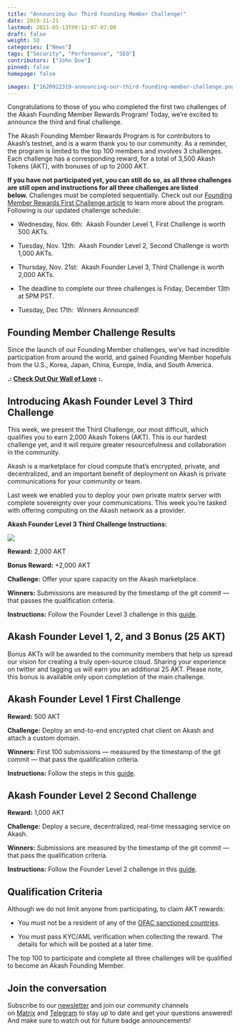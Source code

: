 ```yaml
---
title: "Announcing Our Third Founding Member Challenge!"
date: 2019-11-21
lastmod: 2021-05-13T09:12:07-07:00
draft: false
weight: 50
categories: ["News"]
tags: ["Security", "Performance", "SEO"]
contributors: ["John Doe"]
pinned: false
homepage: false

images: ["1620922319-announcing-our-third-founding-member-challenge.png"]
---
```

Congratulations to those of you who completed the first two challenges of the Akash Founding Member Rewards Program! Today, we’re excited to announce the third and final challenge.  
  
The Akash Founding Member Rewards Program is for contributors to Akash’s testnet, and is a warm thank you to our community. As a reminder, the program is limited to the top 100 members and involves 3 challenges. Each challenge has a corresponding reward, for a total of 3,500 Akash Tokens (AKT), with bonuses of up to 2000 AKT.    
  
**If you have not participated yet, you can still do so, as all three challenges are still open and instructions for all three challenges are listed below.** Challenges must be completed sequentially. Check out our [Founding Member Rewards First Challenge article](https://blog.akash.network/2019/11/06/become-an-akash-founding-member-and-earn-token-rewards/) to learn more about the program. Following is our updated challenge schedule:

*   Wednesday, Nov. 6th:  Akash Founder Level 1, First Challenge is worth 500 AKTs.
    
*   Tuesday, Nov. 12th:  Akash Founder Level 2, Second Challenge is worth 1,000 AKTs.
    
*   Thursday, Nov. 21st:  Akash Founder Level 3, Third Challenge is worth 2,000 AKTs.
    
*   The deadline to complete our three challenges is Friday, December 13th at 5PM PST.
    
*   Tuesday, Dec 17th:  Winners Announced!
    

**Founding Member Challenge Results**
-------------------------------------

Since the launch of our Founding Member challenges, we’ve had incredible participation from around the world, and gained Founding Member hopefuls from the U.S., Korea, Japan, China, Europe, India, and South America.

**.:** [**Check Out Our Wall of Love**](https://twitter.com/akashnet_/timelines/1192593567870357505) **:.**

**Introducing Akash Founder Level 3 Third Challenge**
-----------------------------------------------------

This week, we present the Third Challenge, our most difficult, which qualifies you to earn 2,000 Akash Tokens (AKT). This is our hardest challenge yet, and it will require greater resourcefulness and collaboration in the community.   
  
Akash is a marketplace for cloud compute that’s encrypted, private, and decentralized, and an important benefit of deployment on Akash is private communications for your community or team.   
  
Last week we enabled you to deploy your own private matrix server with complete sovereignty over your communications. This week you’re tasked with offering computing on the Akash network as a provider.   
  
**Akash Founder Level 3 Third Challenge Instructions:**

![](https://www.datocms-assets.com/45776/1620922311-founder3-2x.png)

**Reward:** 2,000 AKT  
  
**Bonus Reward:** +2,000 AKT  
  
**Challenge:** Offer your spare capacity on the Akash marketplace.  
  
**Winners:** Submissions are measured by the timestamp of the git commit — that passes the qualification criteria.   
  
**Instructions:** Follow the Founder Level 3 challenge in this [guide](https://github.com/ovrclk/ecosystem/blob/master/founders/level3/README.md).

**Akash Founder Level 1, 2, and 3 Bonus (25 AKT)**
--------------------------------------------------

Bonus AKTs will be awarded to the community members that help us spread our vision for creating a truly open-source cloud. Sharing your experience on twitter and tagging us will earn you an additional 25 AKT. Please note, this bonus is available only upon completion of the main challenge.

**Akash Founder Level 1 First Challenge**
-----------------------------------------

**Reward:** 500 AKT  
  
**Challenge:** Deploy an end-to-end encrypted chat client on Akash and attach a custom domain.  
  
**Winners:** First 100 submissions — measured by the timestamp of the git commit — that pass the qualification criteria.   
  
**Instructions:** Follow the steps in this [guide](https://github.com/ovrclk/ecosystem#akash-founder-level-1-your-first-challenge).

**Akash Founder Level 2 Second Challenge**
------------------------------------------

**Reward:** 1,000 AKT  
  
**Challenge:** Deploy a secure, decentralized, real-time messaging service on Akash.  
  
**Winners:** Submissions are measured by the timestamp of the git commit — that pass the qualification criteria.   
  
**Instructions:** Follow the Founder Level 2 challenge in this [guide](https://github.com/ovrclk/ecosystem/blob/master/README.md).

Qualification Criteria
----------------------

Although we do not limit anyone from participating, to claim AKT rewards:

*   You must not be a resident of any of the [OFAC sanctioned countries](https://www.treasury.gov/resource-center/sanctions/Pages/default.aspx).
    
*   You must pass KYC/AML verification when collecting the reward. The details for which will be posted at a later time.
    

The top 100 to participate and complete all three challenges will be qualified to become an Akash Founding Member.

Join the conversation
---------------------

Subscribe to our [newsletter](https://akash.network/newsletter) and join our community channels on [Matrix](https://akash.network/chat) and [Telegram](https://t.me/AkashNW) to stay up to date and get your questions answered! And make sure to watch out for future badge announcements!